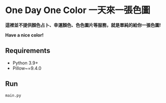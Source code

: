 # One Day One Color 一天來一張色圖

**這裡並不提供顏色占卜、幸運顏色、色色圖片等服務，就是單純的給你一張色圖!**

**Have a nice color!**

Requirements
---
* Python 3.9+
* Pillow~=9.4.0

Run
---
```
main.py
```
